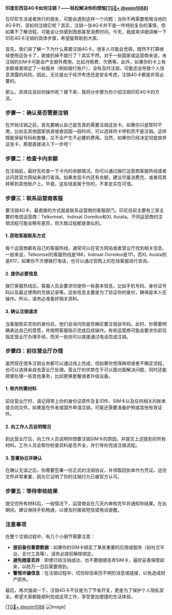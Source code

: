**印度尼西亚4G卡如何注销？——轻松解决你的烦恼[[TG💪+ @esim1088](https://t.me/s/esim1088)]**

在印尼生活或者旅行的朋友，可能会遇到这样一个问题：当你不再需要使用当地的4G卡时，该如何注销它呢？其实，注销一张4G卡并不是一件特别复杂的事情，但如果不了解流程，可能会让你感到困惑甚至浪费时间。今天，我就来详细讲解一下印尼4G卡注销的具体步骤，希望能帮助到大家。

首先，我们来了解一下为什么需要注销4G卡。很多人可能会觉得，既然不打算继续使用这张卡了，直接扔掉不就行了？其实不然。对于一些国家或运营商来说，未注销的SIM卡可能会产生额外费用，比如月租费、欠费等。此外，如果你的卡上有余额或者绑定了一些服务（例如银行账户），没有及时注销，可能还会导致个人信息泄露的风险。因此，无论是出于经济考虑还是安全考虑，注销4G卡都是非常必要的。

那么，具体应该如何操作呢？接下来，我将分步骤为你介绍注销印尼4G卡的方法。

### 步骤一：确认是否需要注销

在开始注销之前，首先要确认自己是否真的需要注销这张卡。如果你只是暂时不用，比如去其他国家旅游或者回国一段时间，可以选择将卡停机而不是注销。这样既能保留号码和套餐，又不会产生不必要的费用。当然，如果你已经决定彻底放弃这张卡，那就直接进入下一步吧！

### 步骤二：检查卡内余额

在注销前，最好先检查一下卡内的余额情况。你可以通过拨打运营商客服热线或者访问其官方网站来进行查询。如果发现卡内还有余额，建议尽量消费完，或者将其转移到其他账户上。毕竟，这些钱是属于你的，不拿走实在可惜。

### 步骤三：联系运营商客服

要注销4G卡，最直接的方式就是联系运营商的客服部门。印尼目前主要有三家主要的电信运营商：Telkomsel、Indosat Ooredoo和XL Axiata。不同运营商的注销流程可能会略有差异，但大致过程都是类似的。

#### 1. 获取客服联系方式
每个运营商都有自己的客服热线，通常可以在官方网站或者营业厅找到相关信息。一般来说，Telkomsel的客服热线是188，Indosat Ooredoo是111，而XL Axiata则是817。如果你不方便拨打电话，也可以通过官网上的在线客服进行咨询。

#### 2. 提供必要信息
拨打客服热线后，客服人员会要求你提供一些基本信息，比如手机号码、身份证号码以及最近使用的充值记录等。这些信息主要是为了验证你的身份，确保是本人在操作。所以，请务必准备好相关资料。

#### 3. 确认注销请求
当客服核实完你的身份后，他们会询问你是否确实要注销该号码。此时，你需要明确表达自己的意愿，并按照客服指示完成后续操作。有些运营商可能会要求你前往指定营业厅办理手续，而另一些则可以直接通过电话完成注销。

### 步骤四：前往营业厅办理

虽然现在很多注销业务都可以通过线上完成，但如果你觉得麻烦或者不确定流程，也可以选择亲自去营业厅处理。营业厅的优势在于可以面对面解决问题，同时还能顺便处理一些其他事务，比如更换套餐或者升级设备。

#### 1. 带齐所需材料
前往营业厅时，请记得带上你的身份证原件及复印件、SIM卡以及任何相关的账单或合同文件。如果是在外省或国外申请注销，可能还需要准备护照或其他有效证件。

#### 2. 向工作人员说明情况
到达营业厅后，向工作人员说明你想要注销SIM卡的原因，并提交上述提到的所有材料。工作人员会帮你检查资料是否齐全，并引导你完成注销流程。

#### 3. 签署协议并确认
在确认无误之后，你需要签署一份正式的注销协议，并领取回执单作为凭证。这份文件非常重要，因为它证明了你的注销行为已被官方认可。

### 步骤五：等待审核结果

提交完所有材料后，一般情况下，运营商会在几天内审核完毕并通知你结果。在此期间，建议保持手机畅通，以便及时接收短信或电话提醒。

### 注意事项

在整个注销过程中，有几个小细节需要注意：

- **提前备份重要数据**：如果你的SIM卡绑定了某些重要的应用或服务（如社交平台、支付工具等），请务必提前解除绑定。
- **避免随意丢弃**：即使已经注销成功，也不要随便丢弃SIM卡，最好妥善保管起来，以防万一日后需要用到。
- **警惕诈骗信息**：在注销过程中，切勿轻信来历不明的消息或链接，以免造成财产损失。

最后，再次强调一下，注销4G卡不仅是为了节省开支，更是为了保护个人隐私安全。希望大家都能顺利完成这项工作，享受更加便捷的生活体验。

[[TG💪+ @esim1088](https://t.me/s/esim1088) ![Image](https://i.postimg.cc/4NQfJmqS/Snipaste-2025-05-13-00-14-12.png)]